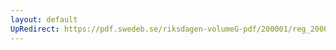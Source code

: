 ```yaml
---
layout: default
UpRedirect: https://pdf.swedeb.se/riksdagen-volumeG-pdf/200001/reg_200001/reg_200001_0272.pdf
---
```

